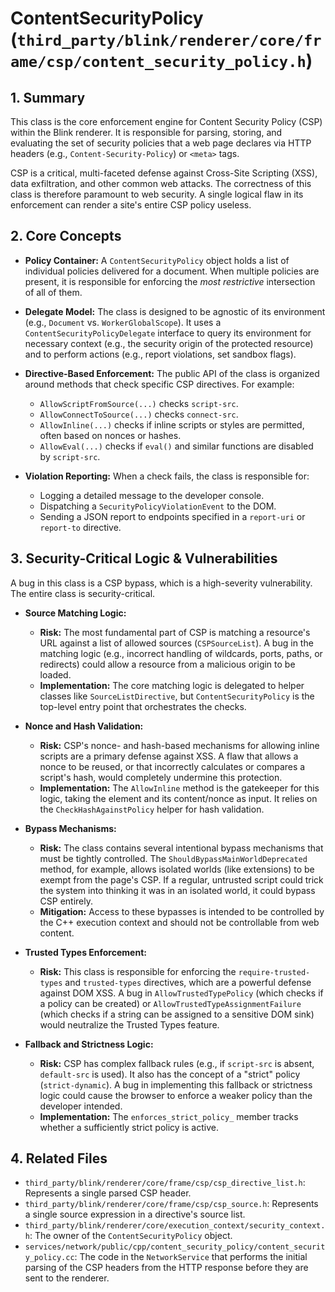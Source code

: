 # ContentSecurityPolicy (`third_party/blink/renderer/core/frame/csp/content_security_policy.h`)

## 1. Summary

This class is the core enforcement engine for Content Security Policy (CSP) within the Blink renderer. It is responsible for parsing, storing, and evaluating the set of security policies that a web page declares via HTTP headers (e.g., `Content-Security-Policy`) or `<meta>` tags.

CSP is a critical, multi-faceted defense against Cross-Site Scripting (XSS), data exfiltration, and other common web attacks. The correctness of this class is therefore paramount to web security. A single logical flaw in its enforcement can render a site's entire CSP policy useless.

## 2. Core Concepts

*   **Policy Container:** A `ContentSecurityPolicy` object holds a list of individual policies delivered for a document. When multiple policies are present, it is responsible for enforcing the *most restrictive* intersection of all of them.

*   **Delegate Model:** The class is designed to be agnostic of its environment (e.g., `Document` vs. `WorkerGlobalScope`). It uses a `ContentSecurityPolicyDelegate` interface to query its environment for necessary context (e.g., the security origin of the protected resource) and to perform actions (e.g., report violations, set sandbox flags).

*   **Directive-Based Enforcement:** The public API of the class is organized around methods that check specific CSP directives. For example:
    *   `AllowScriptFromSource(...)` checks `script-src`.
    *   `AllowConnectToSource(...)` checks `connect-src`.
    *   `AllowInline(...)` checks if inline scripts or styles are permitted, often based on nonces or hashes.
    *   `AllowEval(...)` checks if `eval()` and similar functions are disabled by `script-src`.

*   **Violation Reporting:** When a check fails, the class is responsible for:
    *   Logging a detailed message to the developer console.
    *   Dispatching a `SecurityPolicyViolationEvent` to the DOM.
    *   Sending a JSON report to endpoints specified in a `report-uri` or `report-to` directive.

## 3. Security-Critical Logic & Vulnerabilities

A bug in this class is a CSP bypass, which is a high-severity vulnerability. The entire class is security-critical.

*   **Source Matching Logic:**
    *   **Risk:** The most fundamental part of CSP is matching a resource's URL against a list of allowed sources (`CSPSourceList`). A bug in the matching logic (e.g., incorrect handling of wildcards, ports, paths, or redirects) could allow a resource from a malicious origin to be loaded.
    *   **Implementation:** The core matching logic is delegated to helper classes like `SourceListDirective`, but `ContentSecurityPolicy` is the top-level entry point that orchestrates the checks.

*   **Nonce and Hash Validation:**
    *   **Risk:** CSP's nonce- and hash-based mechanisms for allowing inline scripts are a primary defense against XSS. A flaw that allows a nonce to be reused, or that incorrectly calculates or compares a script's hash, would completely undermine this protection.
    *   **Implementation:** The `AllowInline` method is the gatekeeper for this logic, taking the element and its content/nonce as input. It relies on the `CheckHashAgainstPolicy` helper for hash validation.

*   **Bypass Mechanisms:**
    *   **Risk:** The class contains several intentional bypass mechanisms that must be tightly controlled. The `ShouldBypassMainWorldDeprecated` method, for example, allows isolated worlds (like extensions) to be exempt from the page's CSP. If a regular, untrusted script could trick the system into thinking it was in an isolated world, it could bypass CSP entirely.
    *   **Mitigation:** Access to these bypasses is intended to be controlled by the C++ execution context and should not be controllable from web content.

*   **Trusted Types Enforcement:**
    *   **Risk:** This class is responsible for enforcing the `require-trusted-types` and `trusted-types` directives, which are a powerful defense against DOM XSS. A bug in `AllowTrustedTypePolicy` (which checks if a policy can be created) or `AllowTrustedTypeAssignmentFailure` (which checks if a string can be assigned to a sensitive DOM sink) would neutralize the Trusted Types feature.

*   **Fallback and Strictness Logic:**
    *   **Risk:** CSP has complex fallback rules (e.g., if `script-src` is absent, `default-src` is used). It also has the concept of a "strict" policy (`strict-dynamic`). A bug in implementing this fallback or strictness logic could cause the browser to enforce a weaker policy than the developer intended.
    *   **Implementation:** The `enforces_strict_policy_` member tracks whether a sufficiently strict policy is active.

## 4. Related Files

*   `third_party/blink/renderer/core/frame/csp/csp_directive_list.h`: Represents a single parsed CSP header.
*   `third_party/blink/renderer/core/frame/csp/csp_source.h`: Represents a single source expression in a directive's source list.
*   `third_party/blink/renderer/core/execution_context/security_context.h`: The owner of the `ContentSecurityPolicy` object.
*   `services/network/public/cpp/content_security_policy/content_security_policy.cc`: The code in the `NetworkService` that performs the initial parsing of the CSP headers from the HTTP response before they are sent to the renderer.
